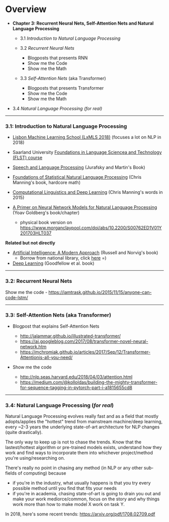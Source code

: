 # Overview

- **Chapter 3: Recurrent Neural Nets, Self-Attention Nets and Natural Language Processing**

  - 3.1 *Introduction to Natural Language Processing*
 
  - 3.2 *Recurrent Neural Nets*
    - Blogposts that presents RNN
    - Show me the Code
    - Show me the Math
 
  - 3.3 *Self-Attention Nets* (aka Transformer)
     - Blogposts that presents Transformer
     - Show me the Code
     - Show me the Math
   
 - 3.4 *Natural Language Processing (for real)*
   
----


### 3.1: **Introduction to Natural Language Processing**


 - [Lisbon Machine Learning School (LxMLS 2018)](http://lxmls.it.pt/2018/?page_id=19) (focuses a lot on NLP in 2018)
 - Saarland University [Foundations in Language Sciencea and Technology (FLST) course](http://www.coli.uni-saarland.de/courses/FLST/2018/FLST.html) 
 
 - [Speech and Language Processing](https://web.stanford.edu/~jurafsky/slp3/) (Jurafsky and Martin's Book) 
 - [Foundations of Statistical Natural Language Processing](https://nlp.stanford.edu/fsnlp/) (Chris Manning's book, hardcore math)
 - [Computational Linguistics and Deep Learning](https://www.mitpressjournals.org/doi/pdf/10.1162/COLI_a_00239) (Chris Manning's words in 2015)
 - [A Primer on Neural Network Models for Natural Language Processing](https://u.cs.biu.ac.il/~yogo/nnlp.pdf) (Yoav Goldberg's book/chapter)
   - physical book version on https://www.morganclaypool.com/doi/abs/10.2200/S00762ED1V01Y201703HLT037

   
**Related but not directly**

  - [Artificial Intelligence: A Modern Approach](http://aima.cs.berkeley.edu/) (Russell and Norvig's book)
    - Borrow from national library, click [here](https://catalogue.nlb.gov.sg/cgi-bin/spydus.exe/FULL/WPAC/BIBENQ/13461273/269039522,1) =) 
  - [Deep Learning](https://www.deeplearningbook.org/) (Goodfellow et al. book)
  
   
  
----


### 3.2: **Recurrent Neural Nets**


  Show me the code
    - https://iamtrask.github.io/2015/11/15/anyone-can-code-lstm/


----


### 3.3: **Self-Attention Nets** (aka Transformer)

  - Blogpost that explains Self-Attention Nets
    - http://jalammar.github.io/illustrated-transformer/
    - https://ai.googleblog.com/2017/08/transformer-novel-neural-network.htm
    - https://mchromiak.github.io/articles/2017/Sep/12/Transformer-Attentionis-all-you-need/

  - Show me the code
    - http://nlp.seas.harvard.edu/2018/04/03/attention.html
    - https://medium.com/@kolloldas/building-the-mighty-transformer-for-sequence-tagging-in-pytorch-part-i-a1815655cd8 

----


### 3.4: Natural Language Processing (*for real*) 

Natural Language Processing evolves really fast and as a field that mostly adopts/applies the "hottest" trend from mainstream machine/deep learning, every ~2-3 years the underlying state-of-art architecture for NLP changes (quite drastically). 

The only way to keep up is not to chase the trends. Know that the lastest/hottest algorithm or pre-trained models exists, understand how they work and find ways to incorporate them into whichever project/method you're using/researching on. 

There's really no point in chasing any method (in NLP or any other sub-fields of computing) because 

 - if you're in the industry, what usually happens is that you try every possible method until you find  that fits your needs
 - if you're in academia, chasing state-of-art is going to drain you out and make your work mediorce/common, focus on the story and why things work more than how to make model X work on task Y.
   
In 2018, here's some recent trends: https://arxiv.org/pdf/1708.02709.pdf

